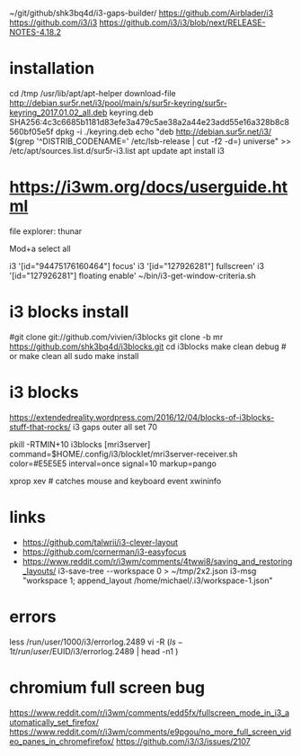 ~/git/github/shk3bq4d/i3-gaps-builder/
https://github.com/Airblader/i3
https://github.com/i3/i3
https://github.com/i3/i3/blob/next/RELEASE-NOTES-4.18.2

# installation
cd /tmp
/usr/lib/apt/apt-helper download-file http://debian.sur5r.net/i3/pool/main/s/sur5r-keyring/sur5r-keyring_2017.01.02_all.deb keyring.deb SHA256:4c3c6685b1181d83efe3a479c5ae38a2a44e23add55e16a328b8c8560bf05e5f
dpkg -i ./keyring.deb
echo "deb http://debian.sur5r.net/i3/ $(grep '^DISTRIB_CODENAME=' /etc/lsb-release | cut -f2 -d=) universe" >> /etc/apt/sources.list.d/sur5r-i3.list
apt update
apt install i3

# https://i3wm.org/docs/userguide.html


file explorer: thunar

Mod+a select all

i3 '[id="94475176160464"] focus'
i3 '[id="127926281"] fullscreen'
i3 '[id="127926281"] floating enable'
~/bin/i3-get-window-criteria.sh


# i3 blocks install
#git clone git://github.com/vivien/i3blocks
git clone -b mr https://github.com/shk3bq4d/i3blocks.git
cd i3blocks
make clean debug # or make clean all
sudo make install

# i3 blocks
https://extendedreality.wordpress.com/2016/12/04/blocks-of-i3blocks-stuff-that-rocks/
i3 gaps outer all set 70

pkill -RTMIN+10 i3blocks
[mri3server]
command=$HOME/.config/i3/blocklet/mri3server-receiver.sh
color=#E5E5E5
interval=once
signal=10
markup=pango


xprop
xev # catches mouse and keyboard event
xwininfo

# links
* https://github.com/talwrii/i3-clever-layout
* https://github.com/cornerman/i3-easyfocus
* https://www.reddit.com/r/i3wm/comments/4twwi8/saving_and_restoring_layouts/
i3-save-tree --workspace  0 > ~/tmp/2x2.json
i3-msg "workspace 1; append_layout /home/michael/.i3/workspace-1.json"

# errors
less /run/user/1000/i3/errorlog.2489
vi -R $(ls -1t /run/user/$EUID/i3/errorlog.2489 | head -n1 )

# chromium full screen bug
https://www.reddit.com/r/i3wm/comments/edd5fx/fullscreen_mode_in_i3_automatically_set_firefox/
https://www.reddit.com/r/i3wm/comments/e9pgou/no_more_full_screen_video_panes_in_chromefirefox/
https://github.com/i3/i3/issues/2107
